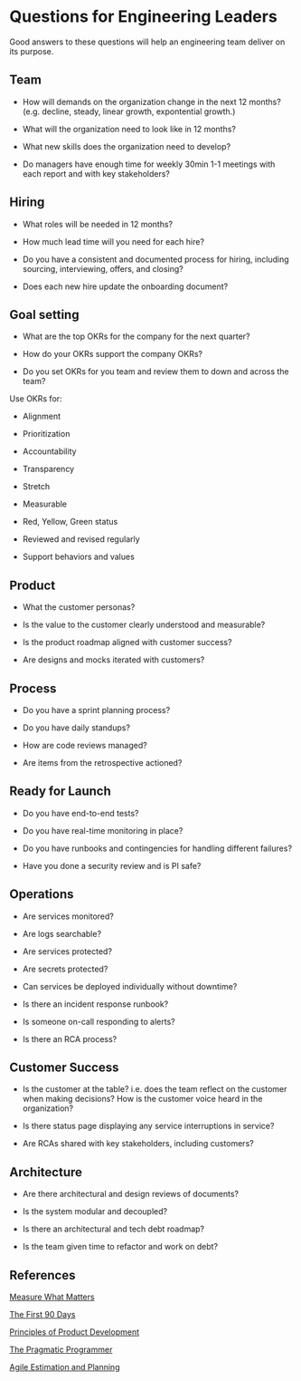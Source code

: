 # Questions for Engineering Leaders

Good answers to these questions will help an engineering team deliver on its purpose.

## Team

* How will demands on the organization change in the next 12 months? (e.g. decline, steady, linear growth, expontential growth.)

* What will the organization need to look like in 12 months?

* What new skills does the organization need to develop?

* Do managers have enough time for weekly 30min 1-1 meetings with each report and with key stakeholders?

## Hiring

* What roles will be needed in 12 months?

* How much lead time will you need for each hire?

* Do you have a consistent and documented process for hiring, including sourcing, interviewing, offers, and closing?

* Does each new hire update the onboarding document?

## Goal setting

* What are the top OKRs for the company for the next quarter?

* How do your OKRs support the company OKRs?

* Do you set OKRs for you team and review them to down and across the team?

Use OKRs for:

* Alignment

* Prioritization

* Accountability

* Transparency

* Stretch

* Measurable

* Red, Yellow, Green status

* Reviewed and revised regularly

* Support behaviors and values

## Product

* What the customer personas?

* Is the value to the customer clearly understood and measurable?

* Is the product roadmap aligned with customer success?

* Are designs and mocks iterated with customers?

## Process

* Do you have a sprint planning process?

* Do you have daily standups?

* How are code reviews managed?

* Are items from the retrospective actioned?

## Ready for Launch

* Do you have end-to-end tests?

* Do you have real-time monitoring in place?

* Do you have runbooks and contingencies for handling different failures?

* Have you done a security review and is PI safe?

## Operations

* Are services monitored?

* Are logs searchable?

* Are services protected?

* Are secrets protected?

* Can services be deployed individually without downtime?

* Is there an incident response runbook?

* Is someone on-call responding to alerts?

* Is there an RCA process?

## Customer Success

* Is the customer at the table? i.e. does the team reflect on the customer when making decisions? How is the customer voice heard in the organization?

* Is there status page displaying any service interruptions in service?

* Are RCAs shared with key stakeholders, including customers?

## Architecture

* Are there architectural and design reviews of documents?

* Is the system modular and decoupled?

* Is there an architectural and tech debt roadmap?

* Is the team given time to refactor and work on debt?

## References

[Measure What Matters](https://www.whatmatters.com/)

[The First 90 Days](https://www.amazon.com/First-90-Days-Strategies-Expanded/dp/1422188612)

[Principles of Product Development](https://www.amazon.com/Principles-Product-Development-Flow-Generation/dp/1935401009)

[The Pragmatic Programmer](https://www.amazon.com/Pragmatic-Programmer-journey-mastery-Anniversary-ebook/dp/B07VRS84D1/)

[Agile Estimation and Planning](https://www.amazon.com/Agile-Estimating-Planning-Robert-Martin-ebook/dp/B004X1D3TC)